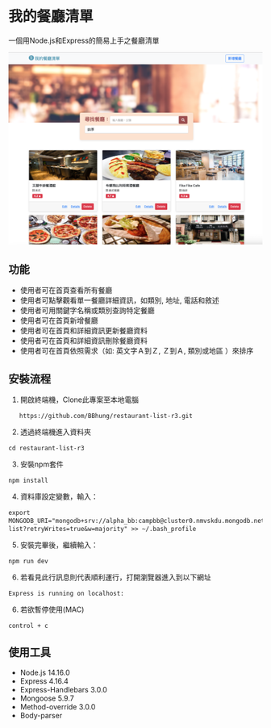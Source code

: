 # 我的餐廳清單
一個用Node.js和Express的簡易上手之餐廳清單

![Cover](https://github.com/BBhung/restaurant-list-r3/blob/main/restaurant-list-r3.png)

## 功能

- 使用者可在首頁查看所有餐廳
- 使用者可點擊觀看單一餐廳詳細資訊，如類別, 地址, 電話和敘述
- 使用者可用關鍵字名稱或類別查詢特定餐廳
- 使用者可在首頁新增餐廳
- 使用者可在首頁和詳細資訊更新餐廳資料
- 使用者可在首頁和詳細資訊刪除餐廳資料
- 使用者可在首頁依照需求（如: 英文字Ａ到Ｚ, Ｚ到Ａ, 類別或地區 ）來排序

## 安裝流程

1. 開啟終端機，Clone此專案至本地電腦

```
   https://github.com/BBhung/restaurant-list-r3.git
```

2.  透過終端機進入資料夾

```
cd restaurant-list-r3
```

3. 安裝npm套件

```
npm install
```

4. 資料庫設定變數，輸入：

```
export MONGODB_URI="mongodb+srv://alpha_bb:campbb@cluster0.nmvskdu.mongodb.net/restaurant-list?retryWrites=true&w=majority" >> ~/.bash_profile
```

5. 安裝完畢後，繼續輸入：

```
npm run dev
```

6. 若看見此行訊息則代表順利運行，打開瀏覽器進入到以下網址

```
Express is running on localhost:
```

6. 若欲暫停使用(MAC)

```
control + c
```

## 使用工具

- Node.js 14.16.0
- Express 4.16.4
- Express-Handlebars 3.0.0
- Mongoose 5.9.7
- Method-override 3.0.0
- Body-parser
